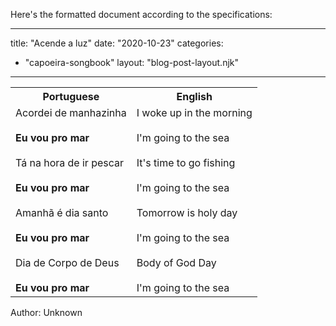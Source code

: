 Here's the formatted document according to the specifications:

---
title: "Acende a luz"
date: "2020-10-23"
categories: 
  - "capoeira-songbook"
layout: "blog-post-layout.njk"
---

<table class="capoeira-table">
    <tr class="header-row">
        <th>Portuguese</th>
        <th>English</th>
    </tr>
    <tr>
        <td>Acordei de manhazinha<br><br><strong>Eu vou pro mar</strong><br><br>Tá na hora de ir pescar<br><br><strong>Eu vou pro mar</strong><br><br>Amanhã é dia santo<br><br><strong>Eu vou pro mar</strong><br><br>Dia de Corpo de Deus<br><br><strong>Eu vou pro mar</strong></td>
        <td>I woke up in the morning<br><br>I'm going to the sea<br><br>It's time to go fishing<br><br>I'm going to the sea<br><br>Tomorrow is holy day<br><br>I'm going to the sea<br><br>Body of God Day<br><br>I'm going to the sea</td>
    </tr>
</table>

<figcaption>
Author: Unknown
</figcaption>
